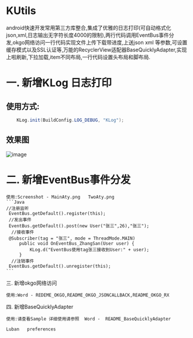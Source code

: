 KUtils
========
android快速开发常用第三方库整合,集成了优雅的日志打印(可自动格式化json,xml,日志输出无字符长度4000的限制),两行代码调用EventBus事件分发,okgo网络访问一行代码实现文件上传下载带进度,上送json xml 等参数,可设置缓存模式以及SSL认证等,万能的RecyclerView适配器BaseQuicklyAdapter,实现上啦刷新,下拉加载,item不同布局,一行代码设置头布局和脚布局.

 # 一. 新增KLog 日志打印
 ## 使用方式:
 ```Java
     KLog.init(BuildConfig.LOG_DEBUG, "KLog");
  ```
  ## 效果图
![image](https://github.com/devzwy/KUtils/raw/master/Screenshot/KLogImage.png)




# 二. 新增EventBus事件分发

    使用:Screenshot - MainAty.png   TwoAty.png
    ```Java
    //注册监听
     EventBus.getDefault().register(this);
     //发出事件
     EventBus.getDefault().post(new User("张三",26),"张三");
      //接收事件
     @Subscriber(tag = "张三", mode = ThreadMode.MAIN)
         public void OnEventBus_ZhangSan(User user) {
             KLog.d("EventBus使用tag张三接收到User:" + user);
         }
      //注销事件
     EventBus.getDefault().unregister(this);
    ```


 三. 新增okgo网络访问

    使用:Word - REDEME_OKGO,README_OKGO_JSONCALLBACK,README_OKGO_RX

 四. 新增BaseQuicklyAdapter

    使用:请查看Sample 详细使用请参照  Word -  README_BaseQuicklyAdapter

    Luban   preferences